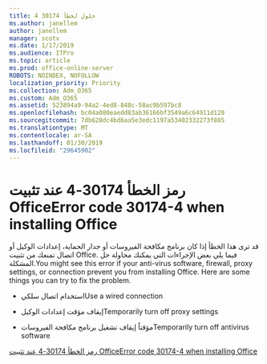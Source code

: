```yaml
---
title: حلول لخطأ 30174 4
ms.author: janellem
author: janellem
manager: scotv
ms.date: 1/17/2019
ms.audience: ITPro
ms.topic: article
ms.prod: office-online-server
ROBOTS: NOINDEX, NOFOLLOW
localization_priority: Priority
ms.collection: Adm_O365
ms.custom: Adm_O365
ms.assetid: 523894a9-94a2-4ed8-848c-58ac9b597bc8
ms.openlocfilehash: bc04a080eaedd83ab36166bf3549a6c64911d120
ms.sourcegitcommit: 7db628dc4bd6aa5e3edc1197a53402332273f885
ms.translationtype: MT
ms.contentlocale: ar-SA
ms.lasthandoff: 01/30/2019
ms.locfileid: "29645902"
---
```

# <a name="error-code-30174-4-when-installing-office"></a><span data-ttu-id="ffffb-102">رمز الخطأ 30174-4 عند تثبيت Office</span><span class="sxs-lookup"><span data-stu-id="ffffb-102">Error code 30174-4 when installing Office</span></span>

<span data-ttu-id="ffffb-p101">قد ترى هذا الخطأ إذا كان برنامج مكافحة الفيروسات أو جدار الحماية، إعدادات الوكيل أو اتصال تمنعك من تثبيت Office. فيما يلي بعض الإجراءات التي يمكنك محاولة حل المشكلة.</span><span class="sxs-lookup"><span data-stu-id="ffffb-p101">You might see this error if your anti-virus software, firewall, proxy settings, or connection prevent you from installing Office. Here are some things you can try to fix the problem.</span></span>
  
- <span data-ttu-id="ffffb-105">استخدام اتصال سلكي</span><span class="sxs-lookup"><span data-stu-id="ffffb-105">Use a wired connection</span></span>
    
- <span data-ttu-id="ffffb-106">إيقاف مؤقت إعدادات الوكيل</span><span class="sxs-lookup"><span data-stu-id="ffffb-106">Temporarily turn off proxy settings</span></span>
    
- <span data-ttu-id="ffffb-107">مؤقتاً إيقاف تشغيل برنامج مكافحة الفيروسات</span><span class="sxs-lookup"><span data-stu-id="ffffb-107">Temporarily turn off antivirus software</span></span>
    
[<span data-ttu-id="ffffb-108">رمز الخطأ 30174-4 عند تثبيت Office</span><span class="sxs-lookup"><span data-stu-id="ffffb-108">Error code 30174-4 when installing Office</span></span>](https://support.office.com/article/5d5551db-266f-47b3-93fc-d51c2e8f4c0b?wt.mc_id=Alchemy_ClientDIA)
  

